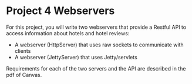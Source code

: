 # Project 4 Webservers
For this project, you will write two webservers that provide a Restful API to access information about hotels and hotel reviews:

- A webserver (HttpServer) that uses raw sockets to communicate with clients 
- A webserver (JettyServer) that uses Jetty/servlets 

Requirements for each of the two servers and the API are described in the pdf of Canvas.
